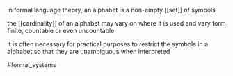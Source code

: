 in formal language theory, an alphabet is a non-empty [[set]] of symbols

the [[cardinality]] of an alphabet may vary on where it is used and vary form finite, countable or even uncountable

it is often necessary for practical purposes to restrict the symbols in a alphabet so that they are unambiguous when interpreted

#formal_systems 